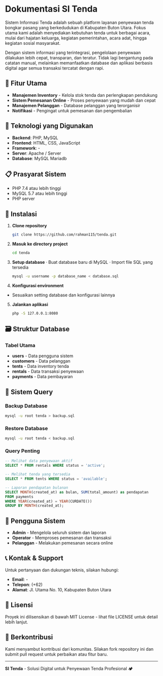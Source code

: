 # Dokumentasi SI Tenda

Sistem Informasi Tenda adalah sebuah platform layanan penyewaan tenda bongkar pasang yang berkedudukan di Kabupaten Buton Utara. Fokus utama kami adalah menyediakan kebutuhan tenda untuk berbagai acara, mulai dari hajatan keluarga, kegiatan pemerintahan, acara adat, hingga kegiatan sosial masyarakat.

Dengan sistem informasi yang terintegrasi, pengelolaan penyewaan dilakukan lebih cepat, transparan, dan teratur. Tidak lagi bergantung pada catatan manual, melainkan memanfaatkan database dan aplikasi berbasis digital agar semua transaksi tercatat dengan rapi.

## 🎯 Fitur Utama

- **Manajemen Inventory** - Kelola stok tenda dan perlengkapan pendukung
- **Sistem Pemesanan Online** - Proses penyewaan yang mudah dan cepat
- **Manajemen Pelanggan** - Database pelanggan yang terorganisir
- **Notifikasi** - Pengingat untuk pemesanan dan pengembalian

## 🚀 Teknologi yang Digunakan

- **Backend**: PHP, MySQL
- **Frontend**: HTML, CSS, JavaScript
- **Framework**: -
- **Server**: Apache / Server
- **Database**: MySQL Mariadb

## 📋 Prasyarat Sistem

- PHP 7.4 atau lebih tinggi
- MySQL 5.7 atau lebih tinggi
- PHP server

## 🔧 Instalasi

1. **Clone repository**
   ```bash
   git clone https://github.com/rahman115/tenda.git
   ```
2. **Masuk ke directory project**
   ```bash
   cd tenda
   ```
3. **Setup database**
   · Buat database baru di MySQL
   · Import file SQL yang tersedia
   ```bash
   mysql -u username -p database_name < database.sql
   ```
4. **Konfigurasi environment**
- Sesuaikan setting database dan konfigurasi lainnya
5. **Jalankan aplikasi**
   ```bash
   php -S 127.0.0.1:8080
   ```


## 🗃️ Struktur Database

### Tabel Utama

- **users** - Data pengguna sistem
- **customers** - Data pelanggan
- **tents** - Data inventory tenda
- **rentals** - Data transaksi penyewaan
- **payments** - Data pembayaran


## 🔄 Sistem Query

### Backup Database

```bash
mysql -u root tenda > backup.sql
```

### Restore Database

```bash
mysql -u root tenda < backup.sql
```

### Query Penting

```sql
-- Melihat data penyewaan aktif
SELECT * FROM rentals WHERE status = 'active';

-- Melihat tenda yang tersedia
SELECT * FROM tents WHERE status = 'available';

-- Laporan pendapatan bulanan
SELECT MONTH(created_at) as bulan, SUM(total_amount) as pendapatan 
FROM payments 
WHERE YEAR(created_at) = YEAR(CURDATE()) 
GROUP BY MONTH(created_at);
```

## 👥 Pengguna Sistem

- **Admin** - Mengelola seluruh sistem dan laporan
- **Operator** - Memproses pemesanan dan transaksi
- **Pelanggan** - Melakukan pemesanan secara online

## 📞 Kontak & Support

Untuk pertanyaan dan dukungan teknis, silakan hubungi:

- **Email**: -
- **Telepon**: (+62) 
- **Alamat**: Jl. Utama No. 10, Kabupaten Buton Utara

## 📄 Lisensi

Proyek ini dilisensikan di bawah MIT License - lihat file LICENSE untuk detail lebih lanjut.

## 🤝 Berkontribusi

Kami menyambut kontribusi dari komunitas. Silakan fork repository ini dan submit pull request untuk perbaikan atau fitur baru.

---

**SI Tenda** - Solusi Digital untuk Penyewaan Tenda Profesional 🏕️
